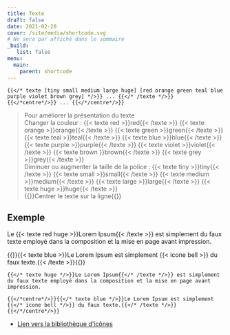 ```yaml
---
title: Texte
draft: false 
date: 2021-02-20 
cover: /site/media/shortcode.svg
# Ne sera par affiché dans le sommaire
_build:
   list: false
menu: 
  main:
    parent: shortcode
---
```

```go-html-template
{{</* texte [tiny small medium large huge] [red orange green teal blue purple violet brown grey] */>}} ... {{</* /texte */>}}
{{</*centre*/>}} ... {{</*/centre*/>}}
```
<!--more-->
> Pour améliorer la présentation du texte  
Changer la couleur : {{< texte red >}}red{{< /texte >}} {{< texte orange >}}orange{{< /texte >}} {{< texte green >}}green{{< /texte >}} {{< texte teal >}}teal{{< /texte >}} {{< texte blue >}}blue{{< /texte >}} {{< texte purple >}}purple{{< /texte >}} {{< texte violet >}}violet{{< /texte >}} {{< texte brown 
>}}brown{{< /texte >}} {{< texte grey >}}grey{{< /texte >}}  
Diminuer ou augmenter la taille de la police : {{< texte tiny >}}tiny{{< /texte >}} {{< texte small >}}small{{< /texte >}} {{< texte medium >}}medium{{< /texte >}} {{< texte large >}}large{{< /texte >}} {{< texte huge >}}huge{{< /texte >}}  
{{<centre>}}Centrer le texte sur la ligne{{</centre>}}

## Exemple

Le {{< texte red huge >}}Lorem Ipsum{{< /texte >}} est simplement du faux texte employé dans la composition et la mise en page avant impression.

{{<centre>}}{{< texte blue >}}Le Lorem Ipsum est simplement {{< icone bell >}} du faux texte.{{< /texte >}}{{</centre>}}

```go-html-template
{{</* texte huge */>}}Le Lorem Ipsum{{</* /texte */>}} est simplement du faux texte employé dans la composition et la mise en page avant impression.

{{</*centre*/>}}{{</* texte blue */>}}Le Lorem Ipsum est simplement {{</* icone bell */>}} du faux texte.{{</* /texte */>}}{{</*/centre*/>}}
```
- <a href="https://fomantic-ui.com/elements/icon.html" target="_blank">Lien vers la bibliothèque d'icônes</a>